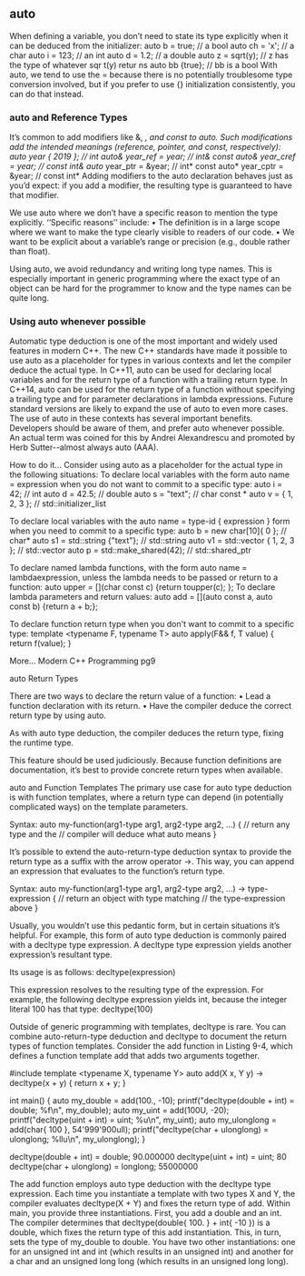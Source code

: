 ## auto

When defining a variable, you don’t need to state its type explicitly when it can be deduced from the initializer:
auto b = true; // a bool
auto ch = 'x'; // a char
auto i = 123; // an int
auto d = 1.2; // a double
auto z = sqrt(y); // z has the type of whatever sqr t(y) retur ns
auto bb {true}; // bb is a bool
With auto, we tend to use the = because there is no potentially troublesome type conversion involved, but if you prefer to use {} initialization consistently, you can do that instead.



### auto and Reference Types
It’s common to add modifiers like &, *, and const to auto. Such modifications
add the intended meanings (reference, pointer, and const, respectively):
auto year { 2019 }; // int
auto& year_ref = year; // int&
const auto& year_cref = year; // const int&
auto* year_ptr = &year; // int*
const auto* year_cptr = &year; // const int*
Adding modifiers to the auto declaration behaves just as you’d expect: if
you add a modifier, the resulting type is guaranteed to have that modifier.


We use auto where we don’t have a specific reason to mention the type explicitly. ‘‘Specific reasons’’ include:
• The definition is in a large scope where we want to make the type clearly visible to readers of our code.
• We want to be explicit about a variable’s range or precision (e.g., double rather than float).

Using auto, we avoid redundancy and writing long type names. This is especially important in generic programming where the exact type of an object can be hard for the programmer to know and the type names can be quite long.

### Using auto whenever possible
Automatic type deduction is one of the most important and widely used features in modern
C++. The new C++ standards have made it possible to use auto as a placeholder for types in
various contexts and let the compiler deduce the actual type. In C++11, auto can be used for
declaring local variables and for the return type of a function with a trailing return type. In
C++14, auto can be used for the return type of a function without specifying a trailing type
and for parameter declarations in lambda expressions. Future standard versions are likely
to expand the use of auto to even more cases. The use of auto in these contexts has several
important benefits. Developers should be aware of them, and prefer auto whenever
possible. An actual term was coined for this by Andrei Alexandrescu and promoted by
Herb Sutter--almost always auto (AAA).


How to do it...
Consider using auto as a placeholder for the actual type in the following situations:
To declare local variables with the form auto name = expression when you do not want to commit to a specific type:
auto i = 42; // int
auto d = 42.5; // double
auto s = "text"; // char const *
auto v = { 1, 2, 3 }; // std::initializer_list<int>

To declare local variables with the auto name = type-id { expression } form when you need to commit to a specific type:
auto b = new char[10]{ 0 }; // char*
auto s1 = std::string {"text"}; // std::string
auto v1 = std::vector<int> { 1, 2, 3 }; // std::vector<int>
auto p = std::make_shared<int>(42); // std::shared_ptr<int>

To declare named lambda functions, with the form auto name = lambdaexpression, unless the lambda needs to be passed or return to a function:
auto upper = [](char const c) {return toupper(c); };
To declare lambda parameters and return values:
auto add = [](auto const a, auto const b) {return a + b;};

To declare function return type when you don't want to commit to a specific type:
template <typename F, typename T>
auto apply(F&& f, T value)
{
return f(value);
}

More... Modern C++ Programming pg9




auto Return Types

There are two ways to declare the return value of a function:
•	 Lead a function declaration with its return.
•	 Have the compiler deduce the correct return type by using auto.

As with auto type deduction, the compiler deduces the return type, fixing the runtime type.

This feature should be used judiciously. Because function definitions are documentation, it’s best to provide concrete return types when available.

auto and Function Templates
The primary use case for auto type deduction is with function templates, where a return type can depend (in potentially complicated ways) on the template parameters.

Syntax:
auto my-function(arg1-type arg1, arg2-type arg2, ...) {
// return any type and the
// compiler will deduce what auto means
}

It’s possible to extend the auto-return-type deduction syntax to provide the return type as a suffix with the arrow operator ->. This way, you can append an expression that evaluates to the function’s return type.

Syntax:
auto my-function(arg1-type arg1, arg2-type arg2, ...) -> type-expression {
// return an object with type matching
// the type-expression above
}

Usually, you wouldn’t use this pedantic form, but in certain situations it’s helpful. For example, this form of auto type deduction is commonly paired with a decltype type expression. A decltype type expression yields
another expression’s resultant type.

Its usage is as follows:
decltype(expression)

This expression resolves to the resulting type of the expression. For example, the following decltype expression yields int, because the integer literal 100 has that type:
decltype(100)

Outside of generic programming with templates, decltype is rare. You can combine auto-return-type deduction and decltype to document the return types of function templates. Consider the add function in Listing 9-4, which defines a function template add that adds two arguments together.

#include <cstdio>
template <typename X, typename Y>
  auto add(X x, Y y) -> decltype(x + y) {
  return x + y;
}

int main() {
  auto my_double = add(100., -10);
  printf("decltype(double + int) = double; %f\n", my_double);
  auto my_uint = add(100U, -20);
  printf("decltype(uint + int) = uint; %u\n", my_uint);
  auto my_ulonglong = add(char{ 100 }, 54'999'900ull);
  printf("decltype(char + ulonglong) = ulonglong; %llu\n", my_ulonglong);
}

decltype(double + int) = double; 90.000000
decltype(uint + int) = uint; 80
decltype(char + ulonglong) = longlong; 55000000


The add function employs auto type deduction with the decltype type expression. Each time you instantiate a template with two types X and Y,
the compiler evaluates decltype(X + Y) and fixes the return type of add.
Within main, you provide three instantiations. First, you add a double and an
int. The compiler determines that decltype(double{ 100. } + int{ -10 }) is
a double, which fixes the return type of this add instantiation. This, in turn,
sets the type of my_double to double. You have two other instantiations:
one for an unsigned int and int (which results in an unsigned int) and
another for a char and an unsigned long long (which results in an unsigned
long long).
